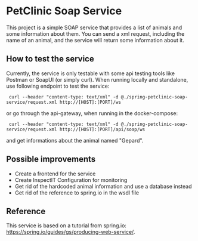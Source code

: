 # PetClinic Soap Service

This project is a simple SOAP service that provides a list of animals and some information about them.
You can send a xml request, including the name of an animal, and the service will return some information about it.

## How to test the service
Currently, the service is only testable with some api testing tools like Postman or SoapUI (or simply curl).
When running locally and standalone, use following endpoint to test the service:
```
 curl --header "content-type: text/xml" -d @./spring-petclinic-soap-service/request.xml http://[HOST]:[PORT]/ws
```

or go through the api-gateway, when running in the docker-compose:
```
 curl --header "content-type: text/xml" -d @./spring-petclinic-soap-service/request.xml http://[HOST]:[PORT]/api/soap/ws
```

and get informations about the animal named "Gepard".

## Possible improvements
- Create a frontend for the service
- Create InspectIT Configuration for monitoring
- Get rid of the hardcoded animal information and use a database instead
- Get rid of the reference to spring.io in the wsdl file

## Reference
This service is based on a tutorial from spring.io: https://spring.io/guides/gs/producing-web-service/.

